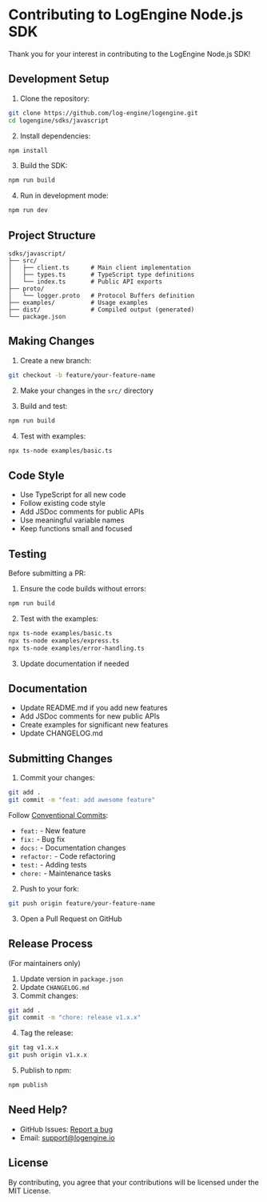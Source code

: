 # Contributing to LogEngine Node.js SDK

Thank you for your interest in contributing to the LogEngine Node.js SDK!

## Development Setup

1. Clone the repository:
```bash
git clone https://github.com/log-engine/logengine.git
cd logengine/sdks/javascript
```

2. Install dependencies:
```bash
npm install
```

3. Build the SDK:
```bash
npm run build
```

4. Run in development mode:
```bash
npm run dev
```

## Project Structure

```
sdks/javascript/
├── src/
│   ├── client.ts      # Main client implementation
│   ├── types.ts       # TypeScript type definitions
│   └── index.ts       # Public API exports
├── proto/
│   └── logger.proto   # Protocol Buffers definition
├── examples/          # Usage examples
├── dist/              # Compiled output (generated)
└── package.json
```

## Making Changes

1. Create a new branch:
```bash
git checkout -b feature/your-feature-name
```

2. Make your changes in the `src/` directory

3. Build and test:
```bash
npm run build
```

4. Test with examples:
```bash
npx ts-node examples/basic.ts
```

## Code Style

- Use TypeScript for all new code
- Follow existing code style
- Add JSDoc comments for public APIs
- Use meaningful variable names
- Keep functions small and focused

## Testing

Before submitting a PR:

1. Ensure the code builds without errors:
```bash
npm run build
```

2. Test with the examples:
```bash
npx ts-node examples/basic.ts
npx ts-node examples/express.ts
npx ts-node examples/error-handling.ts
```

3. Update documentation if needed

## Documentation

- Update README.md if you add new features
- Add JSDoc comments for new public APIs
- Create examples for significant new features
- Update CHANGELOG.md

## Submitting Changes

1. Commit your changes:
```bash
git add .
git commit -m "feat: add awesome feature"
```

Follow [Conventional Commits](https://www.conventionalcommits.org/):
- `feat:` - New feature
- `fix:` - Bug fix
- `docs:` - Documentation changes
- `refactor:` - Code refactoring
- `test:` - Adding tests
- `chore:` - Maintenance tasks

2. Push to your fork:
```bash
git push origin feature/your-feature-name
```

3. Open a Pull Request on GitHub

## Release Process

(For maintainers only)

1. Update version in `package.json`
2. Update `CHANGELOG.md`
3. Commit changes:
```bash
git add .
git commit -m "chore: release v1.x.x"
```
4. Tag the release:
```bash
git tag v1.x.x
git push origin v1.x.x
```
5. Publish to npm:
```bash
npm publish
```

## Need Help?

- GitHub Issues: [Report a bug](https://github.com/log-engine/logengine/issues)
- Email: support@logengine.io

## License

By contributing, you agree that your contributions will be licensed under the MIT License.
